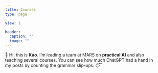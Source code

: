 ```yaml
---
title: Courses
type: page

view: 1

header:
  caption: ""
  image: ""
---
```


👋 Hi, this is **Kao**. I’m leading a team at MARS on **practical AI** and also teaching several courses. You can see how much ChatGPT had a hand in my posts by counting the grammar slip-ups. 😴